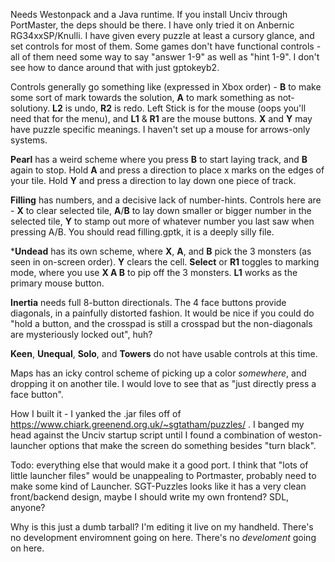 Needs Westonpack and a Java runtime. If you install Unciv through PortMaster, the deps should be there.
I have only tried it on Anbernic RG34xxSP/Knulli. I have given every puzzle at least a cursory glance, and set controls for most of them.
Some games don't have functional controls - all of them need some way to say "answer 1-9" as well as "hint 1-9". I don't see how to dance around that with just gptokeyb2. 

Controls generally go something like (expressed in Xbox order) -  **B** to make some sort of mark towards the solution, **A** to mark something as not-solutiony. **L2** is undo, **R2** is redo. Left Stick is for the mouse (oops you'll need that for the menu), and **L1** & **R1** are the mouse buttons. **X** and **Y** may have puzzle specific meanings. I haven't set up a mouse for arrows-only systems. 

**Pearl** has a weird scheme where you press **B** to start laying track, and **B** again to stop. Hold **A** and press a direction to place x marks on the edges of your tile. Hold **Y** and press a direction to lay down one piece of track. 

**Filling** has numbers, and a decisive lack of number-hints. Controls here are - **X** to clear selected tile, **A**/**B** to lay down smaller or bigger number in the selected tile, **Y** to stamp out more of whatever number you last saw when pressing  A/B. You should read filling.gptk, it is a deeply silly file.

***Undead** has its own scheme, where **X**, **A**, and **B** pick the 3 monsters (as seen in on-screen order). **Y** clears the cell. **Select** or **R1** toggles to marking mode, where you use **X A B** to pip off the 3 monsters. **L1** works as the primary mouse button.

**Inertia** needs full 8-button directionals. The 4 face buttons provide diagonals, in a  painfully distorted fashion. It would be nice if you could do "hold a button, and the crosspad is still a crosspad but the non-diagonals are mysteriously locked out", huh? 

**Keen**, **Unequal**, **Solo**, and **Towers** do not have usable controls at this time.

Maps has an icky control scheme of picking up a color _somewhere_, and dropping it on another tile. I would love to see that as "just directly press a face button".



How I built it - I yanked the .jar files off of https://www.chiark.greenend.org.uk/~sgtatham/puzzles/ . I banged my head against the Unciv startup script until I found a combination of weston-launcher options that make the screen do something besides "turn black".

Todo: everything else that would make it a good port. I think that "lots of little launcher files" would be unappealing to Portmaster, probably need to make some kind of Launcher. SGT-Puzzles looks like it has a very clean front/backend design, maybe I should write my own frontend? SDL, anyone?

Why is this just a dumb tarball? I'm editing it live on my handheld. There's no development enviromnent going on here. There's no _develoment_ going on here.
